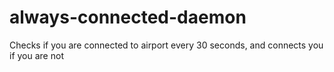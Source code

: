 always-connected-daemon
=======================

Checks if you are connected to airport every 30 seconds, and connects you if you are not
